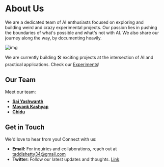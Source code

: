 # About Us

We are a dedicated team of AI enthusiasts focused on exploring and building weird and crazy experimental projects. Our passion lies in pushing the boundaries of what's possible and what's not with AI. We also share our journey along the way, by documenting heavily.

![img](image/favicon.png)

We are currently building 🛠️ exciting projects at the intersection of AI and practical applications. Check our [Experiments](./experiments)!



## Our Team
Meet our team:

- **[Sai Yashwanth](https://saiyashwanth.tech)**
- **[Mayank Kashyap]()**
- **[Chidu]()**


## Get in Touch
We'd love to hear from you! Connect with us:

- **Email:** For inquiries and collaborations, reach out at [taddishetty34@gmail.com](mailto:taddishetty34@gmail.com)
- **Twitter:** Follow our latest updates and thoughts. [Link](https://twitter.com/turilabs)